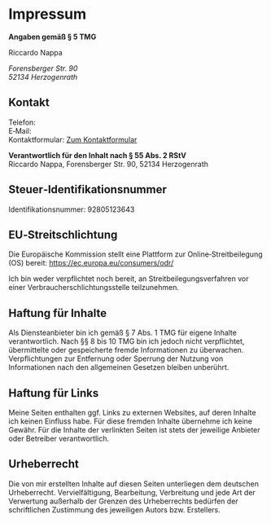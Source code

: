 # Impressum

**Angaben gemäß § 5 TMG**

<p class="lead">Riccardo Nappa</p>

<address class="mb-3">
    Forensberger Str. 90<br>
    52134 Herzogenrath
</address>

## Kontakt

Telefon: <span id="contact-phone" class="tap-target"></span>&nbsp;<span id="contact-whatsapp" class="tap-target text-decoration-none"></span>  
E‑Mail: <span id="contact-email" class="tap-target"></span>  
Kontaktformular: [Zum Kontaktformular](/kontakt)

**Verantwortlich für den Inhalt nach § 55 Abs. 2 RStV**  
Riccardo Nappa, Forensberger Str. 90, 52134 Herzogenrath

## Steuer‑Identifikationsnummer

Identifikationsnummer: 92805123643

## EU‑Streitschlichtung

Die Europäische Kommission stellt eine Plattform zur Online‑Streitbeilegung (OS) bereit:
https://ec.europa.eu/consumers/odr/

Ich bin weder verpflichtet noch bereit, an Streitbeilegungsverfahren vor einer Verbraucherschlichtungsstelle teilzunehmen.

## Haftung für Inhalte

Als Diensteanbieter bin ich gemäß § 7 Abs. 1 TMG für eigene Inhalte verantwortlich. Nach §§ 8 bis 10 TMG bin ich jedoch nicht verpflichtet, übermittelte oder gespeicherte fremde Informationen zu überwachen. Verpflichtungen zur Entfernung oder Sperrung der Nutzung von Informationen nach den allgemeinen Gesetzen bleiben unberührt.

## Haftung für Links

Meine Seiten enthalten ggf. Links zu externen Websites, auf deren Inhalte ich keinen Einfluss habe. Für diese fremden Inhalte übernehme ich keine Gewähr. Für die Inhalte der verlinkten Seiten ist stets der jeweilige Anbieter oder Betreiber verantwortlich.

## Urheberrecht

Die von mir erstellten Inhalte auf diesen Seiten unterliegen dem deutschen Urheberrecht. Vervielfältigung, Bearbeitung, Verbreitung und jede Art der Verwertung außerhalb der Grenzen des Urheberrechts bedürfen der schriftlichen Zustimmung des jeweiligen Autors bzw. Erstellers.
